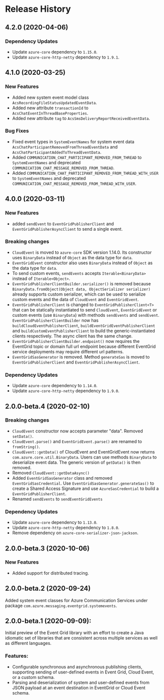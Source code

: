 # Release History

## 4.2.0 (2020-04-06)

### Dependency Updates
- Update `azure-core` dependency to `1.15.0`.
- Update `azure-core-http-netty` dependency to `1.9.1`.

## 4.1.0 (2020-03-25)
### New Features
- Added new system event model class `AcsRecordingFileStatusUpdatedEventData`.
- Added new attribute `transactionId` to `AcsChatEventInThreadBaseProperties`.
- Added new attribute `tag` to `AcsSmsDeliveryReportReceivedEventData`.

### Bug Fixes
- Fixed event types in `SystemEventNames` for system event data `AcsChatParticipantRemovedFromThreadEventData` and `AcsChatParticipantAddedToThreadEventData`.
- Added `COMMUNICATION_CHAT_PARTICIPANT_REMOVED_FROM_THREAD` to `SystemEventNames` and deprecated `COMMUNICATION_CHAT_MESSAGE_REMOVED_FROM_THREAD`.
- Added `COMMUNICATION_CHAT_PARTICIPANT_REMOVED_FROM_THREAD_WITH_USER` to `SystemEventNames` and deprecated `COMMUNICATION_CHAT_MESSAGE_REMOVED_FROM_THREAD_WITH_USER`.

## 4.0.0 (2020-03-11)
### New Features
- added `sendEvent` to `EventGridPublisherClient` and `EventGridPublisherAsyncClient` to send a single event.

### Breaking changes
- `CloudEvent` is moved to `azure-core` SDK version 1.14.0. Its constructor uses `BinaryData` instead of `Object` as the data type for `data`.
- `EventGridEvent` constructor also uses `BinaryData` instead of `Object` as the data type for `data`.
- To send custom events, `sendEvents` accepts `Iterable<BinaryData>` instead of `Iterable<Object>`.
- `EventGridPublisherClientBuilder.serializer()` is removed because `BinaryData.fromObject(Object data, ObjectSerializer serializer)` already supports custom serializer, which can be used to
  serialize custom events and the data of `CloudEvent` and `EventGridEvent`.
- `EventGridPublisherClient` is changed to `EventGridPublisherClient<T>` that can be statically instantiated to send `CloudEvent`, `EventGridEvent` or custom events (use `BinaryData`)
  with methods `sendEvents` and `sendEvent`. 
  `EventGridPublisherClientBuilder` now has `buildCloudEventPublisherClient`, `buildEventGridEventPublisherClient` and `buildCustomEventPublisherClient` to build the generic-instantiated clients respectively.
  The async client has the same change.
- `EventGridPublisherClientBuilder.endpoint()` now requires the EventGrid topic or domain full url endpoint because
  different EventGrid service deployments may require different url patterns.
- `EventGridSasGenerator` is removed. Method `generateSas` is moved to `EventGridPublisherClient` and `EventGridPublisherAsyncClient`. 

### Dependency Updates
- Update `azure-core` dependency to `1.14.0`.
- Update `azure-core-http-netty` dependency to `1.9.0`.

## 2.0.0-beta.4 (2020-02-10)
### Breaking changes
- `CloudEvent` constructor now accepts parameter "data". Removed `setData()`.
- `CloudEvent.parse()` and `EventGridEvent.parse()` are renamed to `fromString()`.
- `CloudEvent::getData()` of CloudEvent and EventGridEvent now returns `com.azure.core.util.BinaryData`. 
  Users can use methods `BinaryData` to deserialize event data. The generic version of `getData()` is then removed.
- Removed `CloudEvent::getDataAsync()`
- Added `EventGridSasGenerator` class and removed `EventGridSasCredential`. Use `EventGridSasGenerator.generateSas()` to
  create a Shared Access Signature and use `AzureSasCredential` to build a `EventGridPublisherClient`.
- Renamed `sendEvents` to `sendEventGridEvents`

### Dependency Updates
- Update `azure-core` dependency to `1.13.0`.
- Update `azure-core-http-netty` dependency to `1.8.0`.
- Remove dependency on `azure-core-serializer-json-jackson`.

## 2.0.0-beta.3 (2020-10-06)
### New Features
- Added support for distributed tracing.

## 2.0.0-beta.2 (2020-09-24)
Added system event classes for Azure Communication Services under package `com.azure.messaging.eventgrid.systemevents`.

## 2.0.0-beta.1 (2020-09-09): 

Initial preview of the Event Grid library with an effort to create a Java idiomatic
set of libraries that are consistent across multiple services as well as different languages.

### Features:

+ Configurable synchronous and asynchronous publishing clients, supporting sending of user-defined events in 
    Event Grid, Cloud Event, or a custom schema.
+ Parsing and deserialization of system and user-defined events from JSON payload
    at an event destination in EventGrid or Cloud Event schema.
